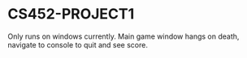 CS452-PROJECT1
==============
Only runs on windows currently.
Main game window hangs on death, navigate to console to quit and see score.
